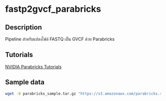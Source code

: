 # fastp2gvcf_parabricks

## Description
Pipeline สำหรับแปลงไฟล์ FASTQ เป็น GVCF ด้วย Parabricks

## Tutorials
[NVIDIA Parabricks Tutorials](https://docs.nvidia.com/clara/parabricks/latest/tutorials.html)

## Sample data
```bash
wget -O parabricks_sample.tar.gz "https://s3.amazonaws.com/parabricks.sample/parabricks_sample.tar.gz"
